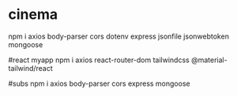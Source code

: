 # cinema
npm i axios body-parser cors dotenv express jsonfile jsonwebtoken mongoose

#react myapp
npm i axios react-router-dom tailwindcss @material-tailwind/react
 
#subs
npm i axios body-parser cors express mongoose 

